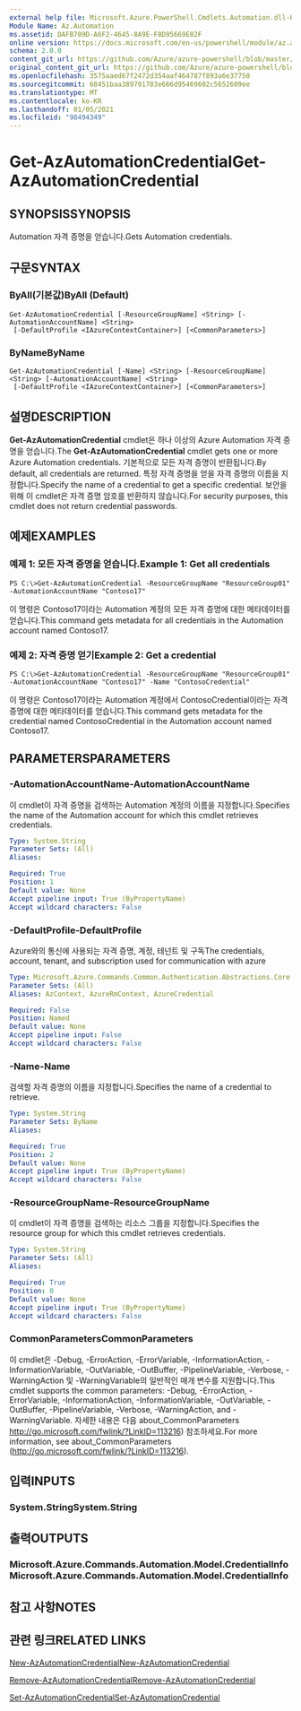 ```yaml
---
external help file: Microsoft.Azure.PowerShell.Cmdlets.Automation.dll-Help.xml
Module Name: Az.Automation
ms.assetid: DAFB709D-A6F2-4645-8A9E-F8D95669E02F
online version: https://docs.microsoft.com/en-us/powershell/module/az.automation/get-azautomationcredential
schema: 2.0.0
content_git_url: https://github.com/Azure/azure-powershell/blob/master/src/Automation/Automation/help/Get-AzAutomationCredential.md
original_content_git_url: https://github.com/Azure/azure-powershell/blob/master/src/Automation/Automation/help/Get-AzAutomationCredential.md
ms.openlocfilehash: 3575aaed67f2472d354aaf464787f893a6e37750
ms.sourcegitcommit: 68451baa389791703e666d95469602c5652609ee
ms.translationtype: MT
ms.contentlocale: ko-KR
ms.lasthandoff: 01/05/2021
ms.locfileid: "98494349"
---
```

# <span data-ttu-id="bf5a0-101">Get-AzAutomationCredential</span><span class="sxs-lookup"><span data-stu-id="bf5a0-101">Get-AzAutomationCredential</span></span>

## <span data-ttu-id="bf5a0-102">SYNOPSIS</span><span class="sxs-lookup"><span data-stu-id="bf5a0-102">SYNOPSIS</span></span>
<span data-ttu-id="bf5a0-103">Automation 자격 증명을 얻습니다.</span><span class="sxs-lookup"><span data-stu-id="bf5a0-103">Gets Automation credentials.</span></span>

## <span data-ttu-id="bf5a0-104">구문</span><span class="sxs-lookup"><span data-stu-id="bf5a0-104">SYNTAX</span></span>

### <span data-ttu-id="bf5a0-105">ByAll(기본값)</span><span class="sxs-lookup"><span data-stu-id="bf5a0-105">ByAll (Default)</span></span>
```
Get-AzAutomationCredential [-ResourceGroupName] <String> [-AutomationAccountName] <String>
 [-DefaultProfile <IAzureContextContainer>] [<CommonParameters>]
```

### <span data-ttu-id="bf5a0-106">ByName</span><span class="sxs-lookup"><span data-stu-id="bf5a0-106">ByName</span></span>
```
Get-AzAutomationCredential [-Name] <String> [-ResourceGroupName] <String> [-AutomationAccountName] <String>
 [-DefaultProfile <IAzureContextContainer>] [<CommonParameters>]
```

## <span data-ttu-id="bf5a0-107">설명</span><span class="sxs-lookup"><span data-stu-id="bf5a0-107">DESCRIPTION</span></span>
<span data-ttu-id="bf5a0-108">**Get-AzAutomationCredential** cmdlet은 하나 이상의 Azure Automation 자격 증명을 얻습니다.</span><span class="sxs-lookup"><span data-stu-id="bf5a0-108">The **Get-AzAutomationCredential** cmdlet gets one or more Azure Automation credentials.</span></span>
<span data-ttu-id="bf5a0-109">기본적으로 모든 자격 증명이 반환됩니다.</span><span class="sxs-lookup"><span data-stu-id="bf5a0-109">By default, all credentials are returned.</span></span>
<span data-ttu-id="bf5a0-110">특정 자격 증명을 얻을 자격 증명의 이름을 지정합니다.</span><span class="sxs-lookup"><span data-stu-id="bf5a0-110">Specify the name of a credential to get a specific credential.</span></span>
<span data-ttu-id="bf5a0-111">보안을 위해 이 cmdlet은 자격 증명 암호를 반환하지 않습니다.</span><span class="sxs-lookup"><span data-stu-id="bf5a0-111">For security purposes, this cmdlet does not return credential passwords.</span></span>

## <span data-ttu-id="bf5a0-112">예제</span><span class="sxs-lookup"><span data-stu-id="bf5a0-112">EXAMPLES</span></span>

### <span data-ttu-id="bf5a0-113">예제 1: 모든 자격 증명을 얻습니다.</span><span class="sxs-lookup"><span data-stu-id="bf5a0-113">Example 1: Get all credentials</span></span>
```
PS C:\>Get-AzAutomationCredential -ResourceGroupName "ResourceGroup01" -AutomationAccountName "Contoso17"
```

<span data-ttu-id="bf5a0-114">이 명령은 Contoso17이라는 Automation 계정의 모든 자격 증명에 대한 메타데이터를 얻습니다.</span><span class="sxs-lookup"><span data-stu-id="bf5a0-114">This command gets metadata for all credentials in the Automation account named Contoso17.</span></span>

### <span data-ttu-id="bf5a0-115">예제 2: 자격 증명 얻기</span><span class="sxs-lookup"><span data-stu-id="bf5a0-115">Example 2: Get a credential</span></span>
```
PS C:\>Get-AzAutomationCredential -ResourceGroupName "ResourceGroup01" -AutomationAccountName "Contoso17" -Name "ContosoCredential"
```

<span data-ttu-id="bf5a0-116">이 명령은 Contoso17이라는 Automation 계정에서 ContosoCredential이라는 자격 증명에 대한 메타데이터를 얻습니다.</span><span class="sxs-lookup"><span data-stu-id="bf5a0-116">This command gets metadata for the credential named ContosoCredential in the Automation account named Contoso17.</span></span>

## <span data-ttu-id="bf5a0-117">PARAMETERS</span><span class="sxs-lookup"><span data-stu-id="bf5a0-117">PARAMETERS</span></span>

### <span data-ttu-id="bf5a0-118">-AutomationAccountName</span><span class="sxs-lookup"><span data-stu-id="bf5a0-118">-AutomationAccountName</span></span>
<span data-ttu-id="bf5a0-119">이 cmdlet이 자격 증명을 검색하는 Automation 계정의 이름을 지정합니다.</span><span class="sxs-lookup"><span data-stu-id="bf5a0-119">Specifies the name of the Automation account for which this cmdlet retrieves credentials.</span></span>

```yaml
Type: System.String
Parameter Sets: (All)
Aliases:

Required: True
Position: 1
Default value: None
Accept pipeline input: True (ByPropertyName)
Accept wildcard characters: False
```

### <span data-ttu-id="bf5a0-120">-DefaultProfile</span><span class="sxs-lookup"><span data-stu-id="bf5a0-120">-DefaultProfile</span></span>
<span data-ttu-id="bf5a0-121">Azure와의 통신에 사용되는 자격 증명, 계정, 테넌트 및 구독</span><span class="sxs-lookup"><span data-stu-id="bf5a0-121">The credentials, account, tenant, and subscription used for communication with azure</span></span>

```yaml
Type: Microsoft.Azure.Commands.Common.Authentication.Abstractions.Core.IAzureContextContainer
Parameter Sets: (All)
Aliases: AzContext, AzureRmContext, AzureCredential

Required: False
Position: Named
Default value: None
Accept pipeline input: False
Accept wildcard characters: False
```

### <span data-ttu-id="bf5a0-122">-Name</span><span class="sxs-lookup"><span data-stu-id="bf5a0-122">-Name</span></span>
<span data-ttu-id="bf5a0-123">검색할 자격 증명의 이름을 지정합니다.</span><span class="sxs-lookup"><span data-stu-id="bf5a0-123">Specifies the name of a credential to retrieve.</span></span>

```yaml
Type: System.String
Parameter Sets: ByName
Aliases:

Required: True
Position: 2
Default value: None
Accept pipeline input: True (ByPropertyName)
Accept wildcard characters: False
```

### <span data-ttu-id="bf5a0-124">-ResourceGroupName</span><span class="sxs-lookup"><span data-stu-id="bf5a0-124">-ResourceGroupName</span></span>
<span data-ttu-id="bf5a0-125">이 cmdlet이 자격 증명을 검색하는 리소스 그룹을 지정합니다.</span><span class="sxs-lookup"><span data-stu-id="bf5a0-125">Specifies the resource group for which this cmdlet retrieves credentials.</span></span>

```yaml
Type: System.String
Parameter Sets: (All)
Aliases:

Required: True
Position: 0
Default value: None
Accept pipeline input: True (ByPropertyName)
Accept wildcard characters: False
```

### <span data-ttu-id="bf5a0-126">CommonParameters</span><span class="sxs-lookup"><span data-stu-id="bf5a0-126">CommonParameters</span></span>
<span data-ttu-id="bf5a0-127">이 cmdlet은 -Debug, -ErrorAction, -ErrorVariable, -InformationAction, -InformationVariable, -OutVariable, -OutBuffer, -PipelineVariable, -Verbose, -WarningAction 및 -WarningVariable의 일반적인 매개 변수를 지원합니다.</span><span class="sxs-lookup"><span data-stu-id="bf5a0-127">This cmdlet supports the common parameters: -Debug, -ErrorAction, -ErrorVariable, -InformationAction, -InformationVariable, -OutVariable, -OutBuffer, -PipelineVariable, -Verbose, -WarningAction, and -WarningVariable.</span></span> <span data-ttu-id="bf5a0-128">자세한 내용은 다음 about_CommonParameters http://go.microsoft.com/fwlink/?LinkID=113216) 참조하세요.</span><span class="sxs-lookup"><span data-stu-id="bf5a0-128">For more information, see about_CommonParameters (http://go.microsoft.com/fwlink/?LinkID=113216).</span></span>

## <span data-ttu-id="bf5a0-129">입력</span><span class="sxs-lookup"><span data-stu-id="bf5a0-129">INPUTS</span></span>

### <span data-ttu-id="bf5a0-130">System.String</span><span class="sxs-lookup"><span data-stu-id="bf5a0-130">System.String</span></span>

## <span data-ttu-id="bf5a0-131">출력</span><span class="sxs-lookup"><span data-stu-id="bf5a0-131">OUTPUTS</span></span>

### <span data-ttu-id="bf5a0-132">Microsoft.Azure.Commands.Automation.Model.CredentialInfo</span><span class="sxs-lookup"><span data-stu-id="bf5a0-132">Microsoft.Azure.Commands.Automation.Model.CredentialInfo</span></span>

## <span data-ttu-id="bf5a0-133">참고 사항</span><span class="sxs-lookup"><span data-stu-id="bf5a0-133">NOTES</span></span>

## <span data-ttu-id="bf5a0-134">관련 링크</span><span class="sxs-lookup"><span data-stu-id="bf5a0-134">RELATED LINKS</span></span>

[<span data-ttu-id="bf5a0-135">New-AzAutomationCredential</span><span class="sxs-lookup"><span data-stu-id="bf5a0-135">New-AzAutomationCredential</span></span>](./New-AzAutomationCredential.md)

[<span data-ttu-id="bf5a0-136">Remove-AzAutomationCredential</span><span class="sxs-lookup"><span data-stu-id="bf5a0-136">Remove-AzAutomationCredential</span></span>](./Remove-AzAutomationCredential.md)

[<span data-ttu-id="bf5a0-137">Set-AzAutomationCredential</span><span class="sxs-lookup"><span data-stu-id="bf5a0-137">Set-AzAutomationCredential</span></span>](./Set-AzAutomationCredential.md)


